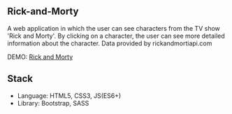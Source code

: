 ## Rick-and-Morty

A web application in which the user can see characters from the TV show 'Rick and Morty'. By clicking on a character, the user can see more detailed information about the character. Data provided by rickandmortiapi.com

DEMO: [Rick and Morty](https://nikolamitic95.github.io/Rick-and-Morty/home.html)

## Stack 

* Language: HTML5, CSS3, JS(ES6+)
* Library: Bootstrap, SASS
